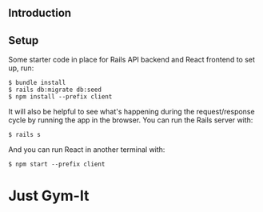 ## Introduction



## Setup

Some starter code in place for Rails API backend and React frontend to set up, run:

```Terminal
$ bundle install
$ rails db:migrate db:seed
$ npm install --prefix client
```

It will also be helpful to see what's happening during the request/response cycle by running the
app in the browser. You can run the Rails server with:

```Terminal
$ rails s
```

And you can run React in another terminal with:

```console
$ npm start --prefix client
```

# Just Gym-It
